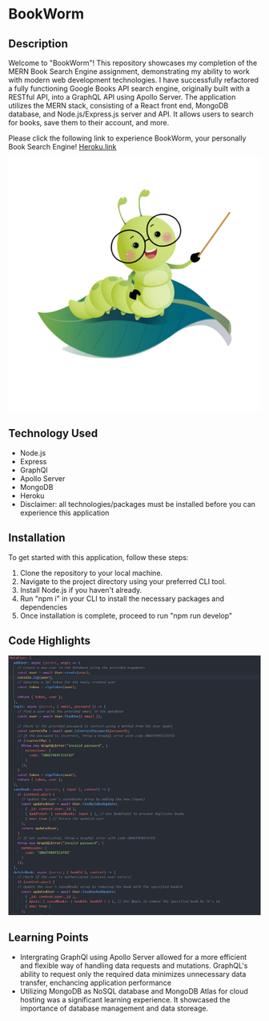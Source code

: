 # BookWorm

## Description 
Welcome to "BookWorm"! This repository showcases my completion of the MERN Book Search Engine assignment, demonstrating my ability to work with modern web development technologies. I have successfully refactored a fully functioning Google Books API search engine, originally built with a RESTful API, into a GraphQL API using Apollo Server. The application utilizes the MERN stack, consisting of a React front end, MongoDB database, and Node.js/Express.js server and API. It allows users to search for books, save them to their account, and more.

Please click the following link to experience BookWorm, your personally Book Search Engine! 
[Heroku.link](https://jl-bookworm-cfe151020bcb.herokuapp.com/)

![Bookwork](/assets/images/smart%20apple.png)

## Technology Used
* Node.js
* Express
* GraphQl
* Apollo Server
* MongoDB
* Heroku
* Disclaimer: all technologies/packages must be installed before you can experience this application 

## Installation
To get started with this application, follow these steps:

1. Clone the repository to your local machine.
2. Navigate to the project directory using your preferred CLI tool.
3. Install Node.js if you haven't already.
4. Run "npm i" in your CLI to install the necessary packages and dependencies
5. Once installation is complete, proceed to run "npm run develop" 


## Code Highlights


![Mutations](/assets/images/bookworm%20codehighlight.png)

## Learning Points
* Intergrating GraphQl using Apollo Server allowed for a more efficient and flexible way of handling data requests and mutations. GraphQL's ability to request only the required data minimizes unnecessary data transfer, enchancing application performance
* Utilizing MongoDB as NoSQL database and MongoDB Atlas for cloud hosting was a significant learning experience. It showcased the importance of database management and data storeage.